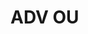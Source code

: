 # ADV OU

[1]: https://www.smogon.com/forums/threads/3rd-gen-teams-archive.3469111/#post-4308072
[2]: https://www.smogon.com/forums/threads/roa-sample-teams-thread-v2.3549991/page-2#post-6450726
[3]: https://www.smogon.com/forums/threads/roa-sample-teams-thread-v2.3549991/#post-6431087
[4]: https://www.smogon.com/forums/threads/3rd-gen-teams-archive.3469111/#post-4308358
[5]: https://www.smogon.com/forums/threads/gorgie-old-gens-team-dump.3618023/#post-7546019
[6]: https://www.smogon.com/forums/threads/3rd-gen-teams-archive.3469111/#post-4310358
[7]: https://www.smogon.com/forums/threads/querencia.3521102/
[8]: https://www.smogon.com/forums/threads/querencia.3521102/
[9]: https://www.smogon.com/forums/threads/ozymandias.3533733/
[10]: https://www.smogon.com/forums/threads/3rd-gen-teams-archive.3469111/#post-4310382
[11]: https://www.smogon.com/forums/threads/3rd-gen-teams-archive.3469111/page-2#post-4314556
[12]: https://www.smogon.com/forums/threads/3rd-gen-teams-archive.3469111/page-2#post-4317743
[13]: https://www.smogon.com/forums/threads/3rd-gen-teams-archive.3469111/page-2#post-4318009
[14]: https://www.smogon.com/forums/threads/3rd-gen-teams-archive.3469111/page-2#post-4318395
[15]: https://www.smogon.com/forums/threads/3rd-gen-teams-archive.3469111/page-2#post-4319818
[16]: https://www.smogon.com/forums/threads/3rd-gen-teams-archive.3469111/page-3#post-4373616
[17]: https://www.smogon.com/forums/threads/adv-ou-guide-for-adv-open.3535965/
[18]: https://www.smogon.com/forums/threads/roa-sample-teams-thread.3522617/#post-5871678
[19]: https://www.smogon.com/forums/threads/spl-9-team-dump-review.3633122/#post-7762386
[20]: https://www.smogon.com/forums/threads/team-dump.3576354/#post-6881510
[21]: https://www.smogon.com/forums/threads/adv-ou-team-dump.3584528/#post-7029705

